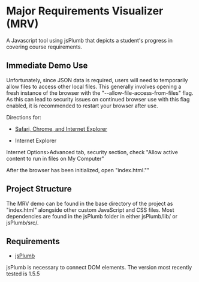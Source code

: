 Major Requirements Visualizer (MRV)
===================================

A Javascript tool using jsPlumb that depicts a student's progress in covering course requirements.

## Immediate Demo Use

  Unfortunately, since JSON data is required, users will need to temporarily allow files to access other local files. This generally involves opening a fresh instance of the browser with the "--allow-file-access-from-files" flag. As this can lead to security issues on continued browser use with this flag enabled, it is recommended to restart your browser after use.

Directions for:

- [Safari, Chrome, and Internet Explorer](https://github.com/mrdoob/three.js/wiki/How-to-run-things-locally#change-local-files-security-policy)

- Internet Explorer

Internet Options>Advanced tab, security section, check "Allow active content to run in files on My Computer"

After the browser has been initialized, open "index.html.""

## Project Structure

The MRV demo can be found in the base directory of the project as "index.html" alongside other custom JavaScript and CSS files. Most dependencies are found in the jsPlumb folder in either jsPlumb/lib/ or jsPlumb/src/.

## Requirements

- [jsPlumb](https://github.com/sporritt/jsPlumb/)

jsPlumb is necessary to connect DOM elements. The version most recently tested is 1.5.5


